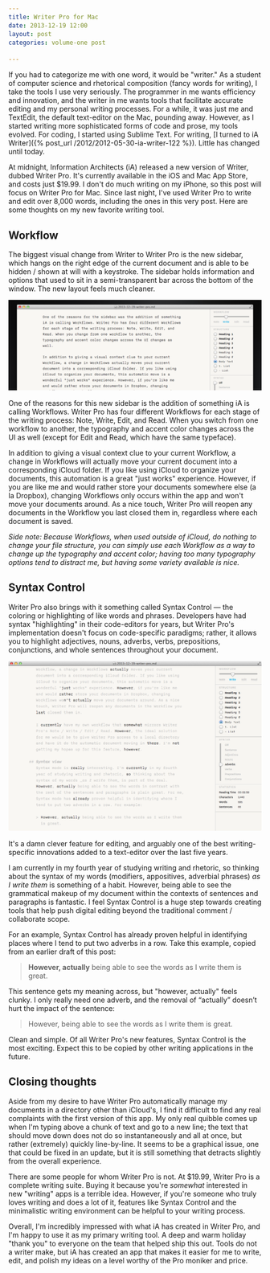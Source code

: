 ```yaml
---
title: Writer Pro for Mac
date: 2013-12-19 12:00
layout: post
categories: volume-one post
  
---
```



If you had to categorize me with one word, it would be "writer."  As a student of computer science and rhetorical composition (fancy words for writing), I take the tools I use very seriously. The programmer in me wants efficiency and innovation, and the writer in me wants tools that facilitate accurate editing and my personal writing processes.  For a while, it was just me and TextEdit, the default text-editor on the Mac, pounding away. However, as I started writing more sophisticated forms of code and prose, my tools evolved. For coding, I started using Sublime Text. For writing, [I turned to iA Writer]({% post_url /2012/2012-05-30-ia-writer-122 %}). Little has changed until today.

At midnight, Information Architects (iA) released a new version of Writer, dubbed Writer Pro. It's currently available in the iOS and Mac App Store, and costs just $19.99. I don't do much writing on my iPhone, so this post will focus on Writer Pro for Mac. Since last night, I've used Writer Pro to write and edit over 8,000 words, including the ones in this very post. Here are some thoughts on my new favorite writing tool.

## Workflow
The biggest visual change from Writer to Writer Pro is the new sidebar, which hangs on the right edge of the current document and is able to be hidden / shown at will with a keystroke. The sidebar holds information and options that used to sit in a semi-transparent bar across the bottom of the window. The new layout feels much cleaner.

__![writer pro workflow](/public/cargo/writer-pro-workflow.png)__

One of the reasons for this new sidebar is the addition of something iA is calling Workflows. Writer Pro has four different Workflows for each stage of the writing process: Note, Write, Edit, and Read. When you switch from one workflow to another, the typography and accent color changes across the UI as well (except for Edit and Read, which have the same typeface).

In addition to giving a visual context clue to your current Workflow, a change in Workflows will actually move your current document into a corresponding iCloud folder. If you like using iCloud to organize your documents, this automation is a great "just works" experience. However, if you are like me and would rather store your documents somewhere else (a la Dropbox), changing Workflows only occurs within the app and won't move your documents around. As a nice touch, Writer Pro will reopen any documents in the Workflow you last closed them in, regardless where each document is saved.

_Side note: Because Workflows, when used outside of iCloud, do nothing to change your file structure, you can simply use each Workflow as a way to change up the typography and accent color; having too many typography options tend to distract me, but having some variety available is nice._

## Syntax Control
Writer Pro also brings with it something called Syntax Control &mdash; the coloring or highlighting of like words and phrases. Developers have had syntax "highlighting" in their code-editors for years, but Writer Pro's implementation doesn't focus on code-specific paradigms; rather, it allows you to highlight adjectives, nouns, adverbs, verbs, prepositions, conjunctions, and whole sentences throughout your document.

__![writer pro syntax](/public/cargo/writer-pro-syntax.png)__

It's a damn clever feature for editing, and arguably one of the best writing-specific innovations added to a text-editor over the last five years.

I am currently in my fourth year of studying writing and rhetoric, so thinking about the syntax of my words (modifiers, appositives, adverbial phrases) _as I write them_ is something of a habit. However, being able to see the grammatical makeup of my document within the contexts of sentences and paragraphs is fantastic. I feel Syntax Control is a huge step towards creating tools that help push digital editing beyond the traditional comment / collaborate scope.

For an example, Syntax Control has already proven helpful in identifying places where I tend to put two adverbs in a row. Take this example, copied from an earlier draft of this post:

> **However, actually** being able to see the words as I write them is great.

This sentence gets my meaning across, but "however, actually" feels clunky. I only really need one adverb, and the removal of “actually” doesn’t hurt the impact of the sentence:

> However, being able to see the words as I write them is great.

Clean and simple. Of all Writer Pro's new features, Syntax Control is the most exciting. Expect this to be copied by other writing applications in the future.

## Closing thoughts
Aside from my desire to have Writer Pro automatically manage my documents in a directory other than iCloud's, I find it difficult to find any real complaints with the first version of this app. My only real quibble comes up when I'm typing above a chunk of text and go to a new line; the text that should move down does not do so instantaneously and all at once, but rather (extremely) quickly line-by-line. It seems to be a graphical issue, one that could be fixed in an update, but it is still something that detracts slightly from the overall experience.

There are some people for whom Writer Pro is not. At $19.99, Writer Pro is a complete writing suite. Buying it because you're _somewhat_ interested in new "writing" apps is a terrible idea. However, if you're someone who truly loves writing and does a lot of it, features like Syntax Control and the minimalistic writing environment can be helpful to your writing process.

Overall, I'm incredibly impressed with what iA has created in Writer Pro, and I'm happy to use it as my primary writing tool. A deep and warm holiday "thank you" to everyone on the team that helped ship this out. Tools do not a writer make, but iA has created an app that makes it easier for me to write, edit, and polish my ideas on a level worthy of the Pro moniker and price.
